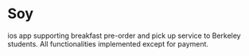 # Soy
ios app supporting breakfast pre-order and pick up service to Berkeley students.
All functionalities implemented except for payment.
